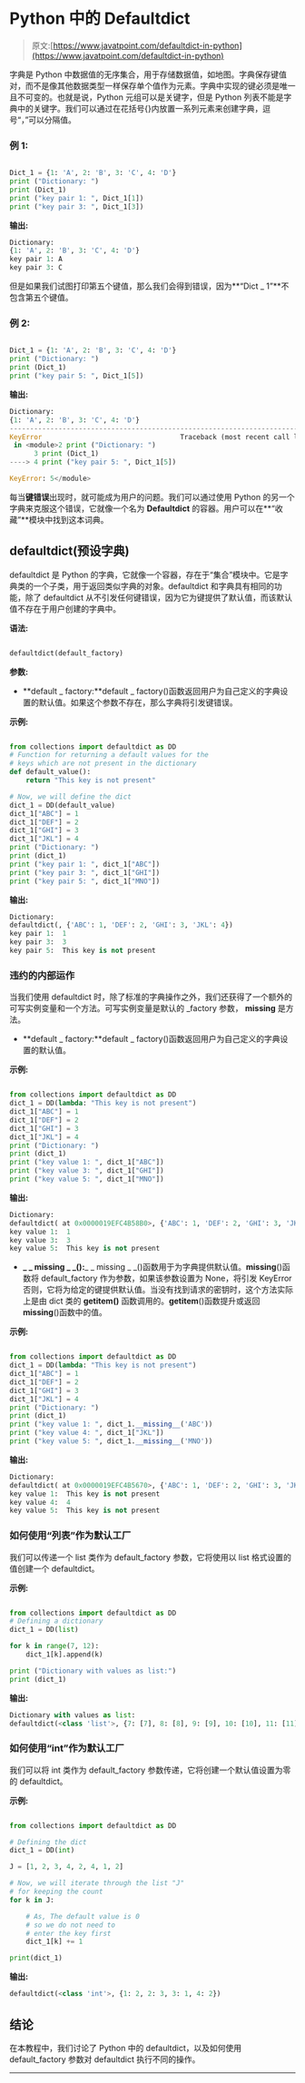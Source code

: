 # Python 中的 Defaultdict

> 原文:[https://www.javatpoint.com/defaultdict-in-python](https://www.javatpoint.com/defaultdict-in-python)

字典是 Python 中数据值的无序集合，用于存储数据值，如地图。字典保存键值对，而不是像其他数据类型一样保存单个值作为元素。字典中实现的键必须是唯一且不可变的。也就是说，Python 元组可以是关键字，但是 Python 列表不能是字典中的关键字。我们可以通过在花括号{}内放置一系列元素来创建字典，逗号“，”可以分隔值。

### 例 1:

```py

Dict_1 = {1: 'A', 2: 'B', 3: 'C', 4: 'D'}
print ("Dictionary: ")
print (Dict_1)
print ("key pair 1: ", Dict_1[1])
print ("key pair 3: ", Dict_1[3])

```

**输出:**

```py
Dictionary: 
{1: 'A', 2: 'B', 3: 'C', 4: 'D'}
key pair 1: A
key pair 3: C

```

但是如果我们试图打印第五个键值，那么我们会得到错误，因为**“Dict _ 1”**不包含第五个键值。

### 例 2:

```py

Dict_1 = {1: 'A', 2: 'B', 3: 'C', 4: 'D'}
print ("Dictionary: ")
print (Dict_1)
print ("key pair 5: ", Dict_1[5])

```

**输出:**

```py
Dictionary: 
{1: 'A', 2: 'B', 3: 'C', 4: 'D'}
---------------------------------------------------------------------------
KeyError                                  Traceback (most recent call last)
 in <module>2 print ("Dictionary: ")
      3 print (Dict_1)
----> 4 print ("key pair 5: ", Dict_1[5])

KeyError: 5</module> 
```

每当**键错误**出现时，就可能成为用户的问题。我们可以通过使用 Python 的另一个字典来克服这个错误，它就像一个名为 **Defaultdict** 的容器。用户可以在**“收藏”**模块中找到这本词典。

## defaultdict(预设字典)

defaultdict 是 Python 的字典，它就像一个容器，存在于“集合”模块中。它是字典类的一个子类，用于返回类似字典的对象。defaultdict 和字典具有相同的功能，除了 defaultdict 从不引发任何键错误，因为它为键提供了默认值，而该默认值不存在于用户创建的字典中。

**语法:**

```py

defaultdict(default_factory)

```

**参数:**

*   **default _ factory:**default _ factory()函数返回用户为自己定义的字典设置的默认值。如果这个参数不存在，那么字典将引发键错误。

**示例:**

```py

from collections import defaultdict as DD
# Function for returning a default values for the
# keys which are not present in the dictionary
def default_value():
    return "This key is not present"

# Now, we will define the dict
dict_1 = DD(default_value)
dict_1["ABC"] = 1
dict_1["DEF"] = 2
dict_1["GHI"] = 3
dict_1["JKL"] = 4
print ("Dictionary: ")
print (dict_1)
print ("key pair 1: ", dict_1["ABC"])
print ("key pair 3: ", dict_1["GHI"])
print ("key pair 5: ", dict_1["MNO"])

```

**输出:**

```py
Dictionary: 
defaultdict(, {'ABC': 1, 'DEF': 2, 'GHI': 3, 'JKL': 4})
key pair 1:  1
key pair 3:  3
key pair 5:  This key is not present 
```

### 违约的内部运作

当我们使用 defaultdict 时，除了标准的字典操作之外，我们还获得了一个额外的可写实例变量和一个方法。可写实例变量是默认的 _factory 参数， **__missing__** 是方法。

*   **default _ factory:**default _ factory()函数返回用户为自己定义的字典设置的默认值。

**示例:**

```py

from collections import defaultdict as DD
dict_1 = DD(lambda: "This key is not present")
dict_1["ABC"] = 1
dict_1["DEF"] = 2
dict_1["GHI"] = 3
dict_1["JKL"] = 4
print ("Dictionary: ")
print (dict_1)
print ("key value 1: ", dict_1["ABC"])
print ("key value 3: ", dict_1["GHI"])
print ("key value 5: ", dict_1["MNO"])

```

**输出:**

```py
Dictionary: 
defaultdict( at 0x0000019EFC4B58B0>, {'ABC': 1, 'DEF': 2, 'GHI': 3, 'JKL': 4})
key value 1:  1
key value 3:  3
key value 5:  This key is not present 
```

*   **_ _ missing _ _():**_ _ missing _ _()函数用于为字典提供默认值。__missing__()函数将 default_factory 作为参数，如果该参数设置为 None，将引发 KeyError 否则，它将为给定的键提供默认值。当没有找到请求的密钥时，这个方法实际上是由 dict 类的 **__getitem__()** 函数调用的。__getitem__()函数提升或返回 __missing__()函数中的值。

**示例:**

```py

from collections import defaultdict as DD
dict_1 = DD(lambda: "This key is not present")
dict_1["ABC"] = 1
dict_1["DEF"] = 2
dict_1["GHI"] = 3
dict_1["JKL"] = 4
print ("Dictionary: ")
print (dict_1)
print ("key value 1: ", dict_1.__missing__('ABC'))
print ("key value 4: ", dict_1["JKL"])
print ("key value 5: ", dict_1.__missing__('MNO'))

```

**输出:**

```py
Dictionary: 
defaultdict( at 0x0000019EFC4B5670>, {'ABC': 1, 'DEF': 2, 'GHI': 3, 'JKL': 4})
key value 1:  This key is not present
key value 4:  4
key value 5:  This key is not present 
```

### 如何使用“列表”作为默认工厂

我们可以传递一个 list 类作为 default_factory 参数，它将使用以 list 格式设置的值创建一个 defaultdict。

**示例:**

```py

from collections import defaultdict as DD
# Defining a dictionary
dict_1 = DD(list)

for k in range(7, 12):
    dict_1[k].append(k)

print ("Dictionary with values as list:")
print (dict_1)

```

**输出:**

```py
Dictionary with values as list:
defaultdict(<class 'list'>, {7: [7], 8: [8], 9: [9], 10: [10], 11: [11]})

```

### 如何使用“int”作为默认工厂

我们可以将 int 类作为 default_factory 参数传递，它将创建一个默认值设置为零的 defaultdict。

**示例:**

```py

from collections import defaultdict as DD

# Defining the dict
dict_1 = DD(int)

J = [1, 2, 3, 4, 2, 4, 1, 2]

# Now, we will iterate through the list "J"
# for keeping the count
for k in J:

    # As, The default value is 0
    # so we do not need to
    # enter the key first
    dict_1[k] += 1

print(dict_1)

```

**输出:**

```py
defaultdict(<class 'int'>, {1: 2, 2: 3, 3: 1, 4: 2})

```

## 结论

在本教程中，我们讨论了 Python 中的 defaultdict，以及如何使用 default_factory 参数对 defaultdict 执行不同的操作。

* * *